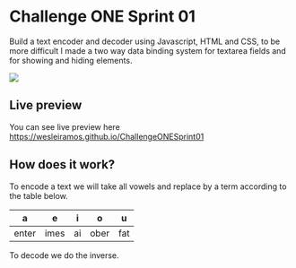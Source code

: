# Challenge ONE Sprint 01

Build a text encoder and decoder using Javascript, HTML and CSS, to be more difficult I made a two way data binding system for textarea fields and for showing and hiding elements.

![](https://i.imgur.com/PtbUKXf.png)

## Live preview

You can see live preview here https://wesleiramos.github.io/ChallengeONESprint01

## How does it work?

To encode a text we will take all vowels and replace by a term according to the table below.

| a | e | i | o | u |
|--|--|----|----|--
| enter | imes | ai | ober | fat

To decode we do the inverse.
